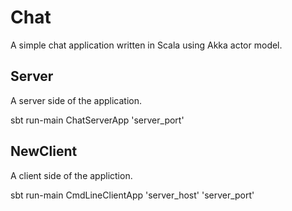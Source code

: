 Chat
====

A simple chat application written in Scala using Akka actor model.

Server
------

A server side of the application.

sbt run-main ChatServerApp 'server_port'

NewClient
---------

A client side of the appliction.

sbt run-main CmdLineClientApp 'server_host' 'server_port'